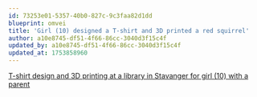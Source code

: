 ```yaml
---
id: 73253e01-5357-40b0-827c-9c3faa82d1dd
blueprint: omvei
title: 'Girl (10) designed a T-shirt and 3D printed a red squirrel'
author: a10e8745-df51-4f66-86cc-3040d3f15c4f
updated_by: a10e8745-df51-4f66-86cc-3040d3f15c4f
updated_at: 1753858960
---
```

[T-shirt design and 3D printing at a library in Stavanger for girl (10) with a parent](https://youtube.com/shorts/tXVEz_8L7oU?si=wXJ49oSwj1wkN16A)